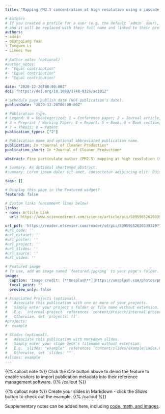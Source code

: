```yaml
---
title: "Mapping PM2.5 concentration at high resolution using a cascade random forest based downscaling model: Evaluation and application"

# Authors
# If you created a profile for a user (e.g. the default `admin` user), write the username (folder name) here 
# and it will be replaced with their full name and linked to their profile.
authors:
- admin
- Qiangqiang Yuan
- Tongwen Li
- Linwei Yue
 
# Author notes (optional)
#author_notes:
#- "Equal contribution"
#- "Equal contribution"
#- "Equal contribution"

date: "2020-12-20T00:00:00Z"
doi: "https://doi.org/10.1088/1748-9326/ac1012"

# Schedule page publish date (NOT publication's date).
publishDate: "2020-12-20T00:00:00Z"

# Publication type.
# Legend: 0 = Uncategorized; 1 = Conference paper; 2 = Journal article;
# 3 = Preprint / Working Paper; 4 = Report; 5 = Book; 6 = Book section;
# 7 = Thesis; 8 = Patent
publication_types: ["2"]

# Publication name and optional abbreviated publication name.
publication: In *Journal of Cleaner Production*
publication_short: In *Journal of Cleaner Production*

abstract: Fine particulate matter (PM2.5) mapping at high resolution (sub-kilometers level) can be important for fine-scale pollution research. However, current researches about high-resolution PM2.5 mapping mostly depend on high-resolution aerosol optical depth product and can be difficult to be applied to a large extent. In this paper, we tried to solve the problem of large-scale high-resolution PM2.5 mapping through a machine learning based downscaling approach. We developed the cascade random forest model and utilized the elevation and land cover data as auxiliary variables for downscaling. The results showed that the proposed downscaling method can improve the resolution of the current PM2.5 product by more than 30 times from 0.1° (∼10 km) to 0.003° (∼300m), with the product accuracy well kept. The correlation between ground-based PM2.5 measurements and the original and downscaled products were 0.74 and 0.76, respectively. Using the proposed downscaling method, we completed 3 aspects of work. Firstly, we selected seven typical cities in China to analyze the spatial variations of PM2.5 at 0.003°. Secondly, the PM2.5 annual variations from 2000 to 2015 in Wuhan were analyzed at a fine scale. The impact of the nature reserve and urbanization on PM2.5 pollution was detected. And finally, we applied this method to the Korean Peninsula and North Indian to see whether it has the potential to be applied to a global extent. The proposed downscaling algorithm is an effective method with low requirements for input data and a significant improvement in product resolution, it has a large potential to be applied to the generation of global high-resolution PM2.5 product.

# Summary. An optional shortened abstract.
#summary: Lorem ipsum dolor sit amet, consectetur adipiscing elit. Duis posuere tellus ac convallis placerat. Proin tincidunt magna sed ex sollicitudin condimentum.

tags: []

# Display this page in the Featured widget?
featured: false

# Custom links (uncomment lines below)
links:
- name: Article Link
  url: https://www.sciencedirect.com/science/article/pii/S0959652620339329

url_pdf: 'https://reader.elsevier.com/reader/sd/pii/S0959652620339329?token=69A6D14B0EA3695902F5B7AD33280CCE96C5A0CBF43C7F14C64ABBBABF3109FAF85AB2E4FB00571525A568888BC6078A&originRegion=us-east-1&originCreation=20211214030958'
#url_code: ''
#url_dataset: ''
#url_poster: ''
#url_project: ''
#url_slides: ''
#url_source: ''
#url_video: ''

# Featured image
# To use, add an image named `featured.jpg/png` to your page's folder. 
image:
  caption: 'Image credit: [**Unsplash**](https://unsplash.com/photos/pLCdAaMFLTE)'
  focal_point: ""
  preview_only: false

# Associated Projects (optional).
#   Associate this publication with one or more of your projects.
#   Simply enter your project's folder or file name without extension.
#   E.g. `internal-project` references `content/project/internal-project/index.md`.
#   Otherwise, set `projects: []`.
#projects:
#- example

# Slides (optional).
#   Associate this publication with Markdown slides.
#   Simply enter your slide deck's filename without extension.
#   E.g. `slides: "example"` references `content/slides/example/index.md`.
#   Otherwise, set `slides: ""`.
#slides: example
---
```


{{% callout note %}}
Click the *Cite* button above to demo the feature to enable visitors to import publication metadata into their reference management software.
{{% /callout %}}

{{% callout note %}}
Create your slides in Markdown - click the *Slides* button to check out the example.
{{% /callout %}}

Supplementary notes can be added here, including [code, math, and images](https://wowchemy.com/docs/writing-markdown-latex/).
